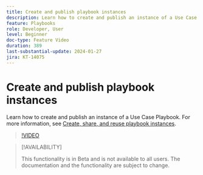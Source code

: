 ```yaml
---
title: Create and publish playbook instances
description: Learn how to create and publish an instance of a Use Case Playbook.
feature: Playbooks
role: Developer, User
level: Beginner
doc-type: Feature Video
duration: 389
last-substantial-update: 2024-01-27
jira: KT-14075
---
```


# Create and publish playbook instances

Learn how to create and publish an instance of a Use Case Playbook. For more information, see [Create, share, and reuse playbook instances](https://experienceleague.adobe.com/docs/experience-platform/use-case-playbooks/playbooks/create-share-reuse.html).

>[!VIDEO](https://video.tv.adobe.com/v/3427058/?learn=on)

>[!AVAILABILITY]
>
>This functionality is in Beta and is not available to all users. The documentation and the functionality are subject to change.